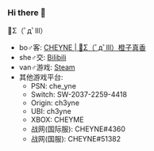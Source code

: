 ### Hi there 👋

🍊Σ（ﾟдﾟlll）

- bo♂客: [CHEYNE | 🍊Σ（ﾟдﾟlll）橙子真香](https://liudecheng.com)
- she♂交: [Bilibili](https://space.bilibili.com/177898/)
- van♂游戏: [Steam](https://steamcommunity.com/id/ch3yne/)
- 其他游戏平台:
  - PSN: che_yne
  - Switch: SW-2037-2259-4418
  - Origin: ch3yne
  - UBI: ch3yne
  - XBOX: CHEYME
  - 战网(国际服): CHEYNE#4360
  - 战网(国服): CHEYNE#51382

<!--
**ch3yne/ch3yne** is a ✨ _special_ ✨ repository because its `README.md` (this file) appears on your GitHub profile.

Here are some ideas to get you started:

- 🔭 I’m currently working on ...
- 🌱 I’m currently learning ...
- 👯 I’m looking to collaborate on ...
- 🤔 I’m looking for help with ...
- 💬 Ask me about ...
- 📫 How to reach me: ...
- 😄 Pronouns: ...
- ⚡ Fun fact: ...
-->
